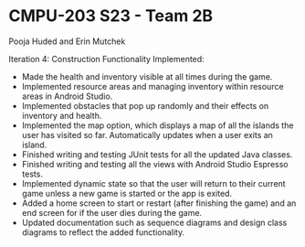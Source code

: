 # CMPU-203 S23 - Team 2B
Pooja Huded and Erin Mutchek 

Iteration 4: Construction Functionality Implemented:
<ul>
<li>Made the health and inventory visible at all times during the game.</li>
<li>Implemented resource areas and managing inventory within resource areas in Android Studio.</li>
<li>Implemented obstacles that pop up randomly and their effects on inventory and health.</li>
<li>Implemented the map option, which displays a map of all the islands the user has visited so far. Automatically updates 
    when a user exits an island.</li>
<li>Finished writing and testing JUnit tests for all the updated Java classes. </li>
<li>Finished writing and testing all the views with Android Studio Espresso tests. </li>
<li>Implemented dynamic state so that the user will return to their current game unless a new game is started or the app is exited.</li>
<li>Added a home screen to start or restart (after finishing the game) and an end screen for if the user dies during the game. </li>
<li>Updated documentation such as sequence diagrams and design class diagrams to reflect the added functionality.</li>
</ul>
